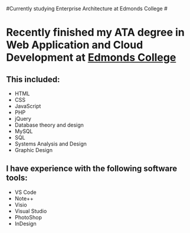 #Currently studying Enterprise Architecture at Edmonds College #

# Recently finished my ATA degree in Web Application and Cloud Development at [Edmonds College](https://www.Edmonds.edu) #

## This included: ##

* HTML
* CSS
* JavaScript
* PHP
* jQuery
* Database theory and design
* MySQL
* SQL
* Systems Analysis and Design
* Graphic Design

## I have experience with the following software tools: ##
* VS Code
* Note++
* Visio
* Visual Studio
* PhotoShop
* InDesign
